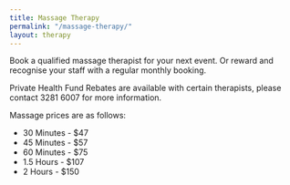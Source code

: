 ```yaml
---
title: Massage Therapy
permalink: "/massage-therapy/"
layout: therapy
---
```


Book a qualified massage therapist for your next event.  Or reward and recognise your staff with a regular monthly booking.

Private Health Fund Rebates are available with certain therapists, please contact 3281 6007 for more information.

Massage prices are as follows:
* 30 Minutes - $47
* 45 Minutes - $57
* 60 Minutes - $75
* 1.5 Hours - $107
* 2 Hours - $150

<div class='container bg-light my-4 p-4'>
  <healcode-widget data-type="appointments" data-widget-partner="object" data-widget-id="1f3643748a4" data-widget-version="0"></healcode-widget>
</div>
